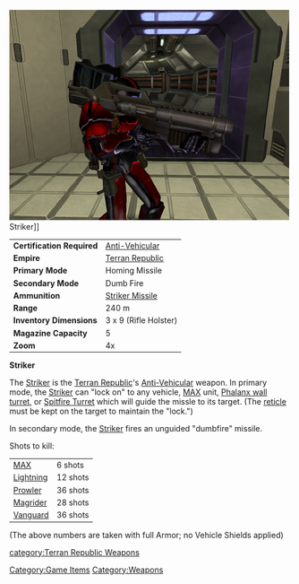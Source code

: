 ![](/images/PSScreenShot0332.jpg "fig:PSScreenShot0332.jpg") Striker\]\]

|                            |                                                |
| -------------------------- | ---------------------------------------------- |
| **Certification Required** | [Anti-Vehicular](/Anti-Vehicular "wikilink")   |
| **Empire**                 | [Terran Republic](/Terran_Republic "wikilink") |
| **Primary Mode**           | Homing Missile                                 |
| **Secondary Mode**         | Dumb Fire                                      |
| **Ammunition**             | [Striker Missile](/Striker_Missile "wikilink") |
| **Range**                  | 240 m                                          |
| **Inventory Dimensions**   | 3 x 9 (Rifle Holster)                          |
| **Magazine Capacity**      | 5                                              |
| **Zoom**                   | 4x                                             |

**Striker**

The [Striker](/Striker "wikilink") is the [Terran
Republic](/Terran_Republic "wikilink")'s
[Anti-Vehicular](/Anti-Vehicular "wikilink") weapon. In primary mode, the
[Striker](/Striker "wikilink") can "lock on" to any vehicle,
[MAX](/Mechanized_Armored_Exo-Suit "wikilink") unit, [Phalanx wall
turret](/Phalanx "wikilink"), or [Spitfire
Turret](/Spitfire_Turret "wikilink") which will guide the missle to its
target. (The [reticle](/reticle "wikilink") must be kept on the target to
maintain the "lock.")

In secondary mode, the [Striker](/Striker "wikilink") fires an unguided
"dumbfire" missile.

Shots to kill:

|                                    |          |
| ---------------------------------- | -------- |
| [MAX](/MAX "wikilink")             | 6 shots  |
| [Lightning](/Lightning "wikilink") | 12 shots |
| [Prowler](/Prowler "wikilink")     | 36 shots |
| [Magrider](/Magrider "wikilink")   | 28 shots |
| [Vanguard](/Vanguard "wikilink")   | 36 shots |

(The above numbers are taken with full Armor; no Vehicle Shields
applied)

[category:Terran Republic
Weapons](/category:Terran_Republic_Weapons "wikilink")

[Category:Game Items](/Category:Game_Items "wikilink")
[Category:Weapons](/Category:Weapons "wikilink")
